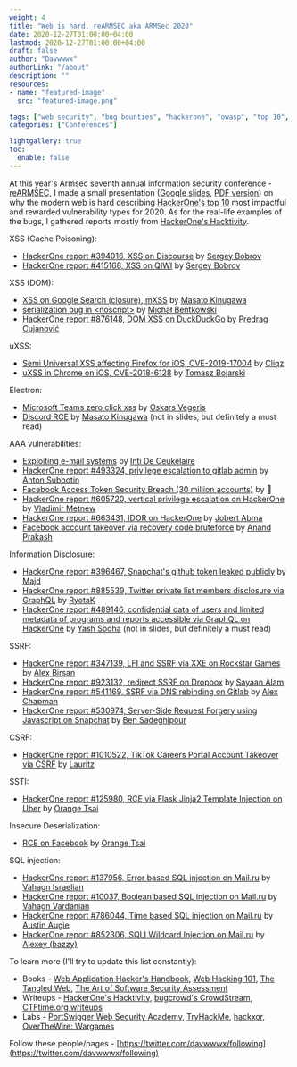 ```yaml
---
weight: 4
title: "Web is hard, reARMSEC aka ARMSec 2020"
date: 2020-12-27T01:00:00+04:00
lastmod: 2020-12-27T01:00:00+04:00
draft: false
author: "Davwwwx"
authorLink: "/about"
description: ""
resources:
- name: "featured-image"
  src: "featured-image.png"

tags: ["web security", "bug bounties", "hackerone", "owasp", "top 10", "conferences"]
categories: ["Conferences"]

lightgallery: true
toc:
  enable: false
---
```



At this year's Armsec seventh annual information security conference - [reARMSEC](https://armsec.org), I made a small presentation ([Google slides](https://go.xss.am/armsec2020), [PDF version](https://go.xss.am/armsec2020.pdf)) on why the modern web is hard describing [HackerOne's top 10](https://www.hackerone.com/top-ten-vulnerabilities) most impactful and rewarded vulnerability types for 2020. As for the real-life examples of the bugs, I gathered reports mostly from [HackerOne's Hacktivity](https://hackerone.com/hacktivity).
<!--more-->


XSS (Cache Poisoning): 
- [HackerOne report #394016, XSS on Discourse](https://hackerone.com/reports/394016) by [Sergey Bobrov](https://twitter.com/black2fan)
- [HackerOne report #415168, XSS on QIWI](https://hackerone.com/reports/415168) by [Sergey Bobrov](https://twitter.com/black2fan)

XSS (DOM):
- [XSS on Google Search (closure), mXSS](https://www.youtube.com/watch?v=lG7U3fuNw3A) by [Masato Kinugawa](https://twitter.com/kinugawamasato)
- [serialization bug in &lt;noscript&gt;](https://bugs.chromium.org/p/chromium/issues/detail?id=1160635) by [Michał Bentkowski](https://twitter.com/securitymb)
- [HackerOne report #876148, DOM XSS on DuckDuckGo](https://hackerone.com/reports/876148) by [Predrag Cujanović](https://twitter.com/cujanovic)

uXSS:
- [Semi Universal XSS affecting Firefox for iOS, CVE-2019-17004](https://0x65.dev/blog/2020-03-30/cve-2019-17004-semi-universal-xss-affecting-firefox-for-ios.html) by [Cliqz](https://twitter.com/cliqz)
- [uXSS in Chrome on iOS, CVE-2018-6128](https://bugs.chromium.org/p/chromium/issues/detail?id=841105) by [Tomasz Bojarski](https://bughunter.withgoogle.com/embed/profile/c25fa487-a4df-4e2e-b877-4d31d8964b82)

Electron:
- [Microsoft Teams zero click xss](https://github.com/oskarsve/ms-teams-rce/blob/main/README.md) by [Oskars Vegeris](https://www.linkedin.com/in/oskars-vegeris-b9b283125/)
- [Discord RCE](https://mksben.l0.cm/2020/10/discord-desktop-rce.html) by [Masato Kinugawa](https://twitter.com/kinugawamasato) (not in slides, but definitely a must read)

AAA vulnerabilities:
- [Exploiting e-mail systems](https://drive.google.com/file/d/1iKL6wbp3yYwOmxEtAg1jEmuOf8RM8ty9/view) by [Inti De Ceukelaire](https://twitter.com/securinti)
- [HackerOne report #493324, privilege escalation to gitlab admin](https://hackerone.com/reports/493324) by [Anton Subbotin](https://twitter.com/ska_vans)
- [Facebook Access Token Security Breach (30 million accounts)](https://about.fb.com/news/2018/09/security-update/) by :ghost:
- [HackerOne report #605720, vertical privilege escalation on HackerOne](https://hackerone.com/reports/605720) by [Vladimir Metnew](https://twitter.com/vladimir_metnew)
- [HackerOne report #663431, IDOR on HackerOne](https://hackerone.com/reports/663431) by [Jobert Abma](https://twitter.com/jobertabma)
- [Facebook account takeover via recovery code bruteforce](https://www.youtube.com/watch?v=U3Of-jF1nWo) by [Anand Prakash](https://twitter.com/sehacure)

Information Disclosure:
- [HackerOne report #396467, Snapchat's github token leaked publicly](https://hackerone.com/reports/396467) by [Majd](https://twitter.com/th3g3nt3lman)
- [HackerOne report #885539, Twitter private list members disclosure via GraphQL](https://hackerone.com/reports/885539) by [RyotaK](https://twitter.com/ryotkak)
- [HackerOne report #489146, confidential data of users and limited metadata of programs and reports accessible via GraphQL on HackerOne](https://hackerone.com/reports/489146) by [Yash Sodha](https://twitter.com/y_sodha) (not in slides, but definitely a must read)

SSRF:
- [HackerOne report #347139, LFI and SSRF via XXE on Rockstar Games](https://hackerone.com/reports/347139) by [Alex Birsan](https://twitter.com/alxbrsn)
- [HackerOne report #923132, redirect SSRF on Dropbox](https://hackerone.com/reports/923132) by [Sayaan Alam](https://twitter.com/ehsayaan)
- [HackerOne report #541169, SSRF via DNS rebinding on Gitlab](https://hackerone.com/reports/541169) by [Alex Chapman](https://twitter.com/ajxchapman)
- [HackerOne report #530974, Server-Side Request Forgery using Javascript on Snapchat](https://hackerone.com/reports/530974) by [Ben Sadeghipour](https://twitter.com/nahamsec)

CSRF:
- [HackerOne report #1010522, TikTok Careers Portal Account Takeover via CSRF](https://hackerone.com/reports/1010522) by [Lauritz](https://twitter.com/_lauritz_)

SSTI:
- [HackerOne report #125980, RCE via Flask Jinja2 Template Injection on Uber](https://hackerone.com/reports/125980) by [Orange Tsai](https://twitter.com/orange_8361)

Insecure Deserialization:
- [RCE on Facebook](https://devco.re/blog/2020/09/12/how-I-hacked-Facebook-again-unauthenticated-RCE-on-MobileIron-MDM-en/) by [Orange Tsai](https://twitter.com/orange_8361)

SQL injection:
- [HackerOne report #137956, Error based SQL injection on Mail.ru](https://hackerone.com/reports/137956) by [Vahagn Israelian](https://twitter.com/0xKonqi)
- [HackerOne report #10037, Boolean based SQL injection on Mail.ru](https://hackerone.com/reports/10037) by [Vahagn Vardanian](https://twitter.com/vah_13)
- [HackerOne report #786044, Time based SQL injection on Mail.ru](https://hackerone.com/reports/786044) by [Austin Augie](https://twitter.com/area_fishing)
- [HackerOne report #852306, SQLI Wildcard Injection on Mail.ru](https://hackerone.com/reports/852306) by [Alexey (bazzy)](https://hackerone.com/bazzy)


To learn more (I'll try to update this list constantly):
- Books - [Web Application Hacker's Handbook](https://www.amazon.com/Web-Application-Hackers-Handbook-Exploiting/dp/1118026470), [Web Hacking 101](https://leanpub.com/web-hacking-101), [The Tangled Web](https://www.amazon.com/Tangled-Web-Securing-Modern-Applications/dp/1593273886), [The Art of Software Security Assessment](https://www.amazon.com/Art-Software-Security-Assessment-Vulnerabilities/dp/0321444426)
- Writeups - [HackerOne's Hacktivity](https://hackerone.com/hacktivity), [bugcrowd's CrowdStream](https://bugcrowd.com/crowdstream), [CTFtime.org writeups](https://ctftime.org/writeups)
- Labs - [PortSwigger Web Security Academy](https://portswigger.net/web-security), [TryHackMe](https://tryhackme.com/), [hackxor](https://hackxor.net/), [OverTheWire: Wargames](https://overthewire.org/wargames/)

Follow these people/pages - [https://twitter.com/davwwwx/following](https://twitter.com/davwwwx/following)
